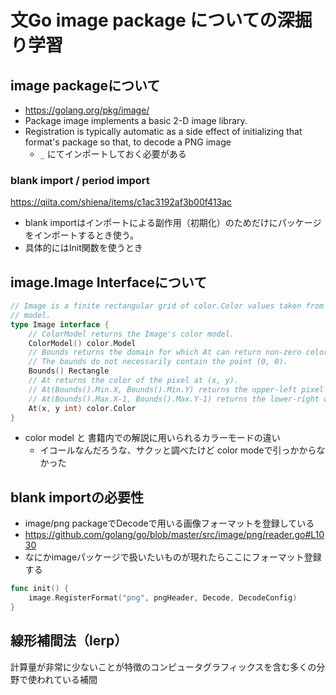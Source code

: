 # 文Go image package についての深掘り学習

## image packageについて
- https://golang.org/pkg/image/
- Package image implements a basic 2-D image library.
- Registration is typically automatic as a side effect of initializing that format's package so that, to decode a PNG image
    - `_` にてインポートしておく必要がある

### blank import / period import
https://qiita.com/shiena/items/c1ac3192af3b00f413ac
- blank importはインポートによる副作用（初期化）のためだけにパッケージをインポートするとき使う。
- 具体的にはInit関数を使うとき

## image.Image Interfaceについて

```go
// Image is a finite rectangular grid of color.Color values taken from a color
// model.
type Image interface {
	// ColorModel returns the Image's color model.
	ColorModel() color.Model
	// Bounds returns the domain for which At can return non-zero color.
	// The bounds do not necessarily contain the point (0, 0).
	Bounds() Rectangle
	// At returns the color of the pixel at (x, y).
	// At(Bounds().Min.X, Bounds().Min.Y) returns the upper-left pixel of the grid.
	// At(Bounds().Max.X-1, Bounds().Max.Y-1) returns the lower-right one.
	At(x, y int) color.Color
}
```

- color model と 書籍内での解説に用いられるカラーモードの違い
    - イコールなんだろうな、サクッと調べたけど color modeで引っかからなかった

## blank importの必要性

- image/png packageでDecodeで用いる画像フォーマットを登録している
- https://github.com/golang/go/blob/master/src/image/png/reader.go#L1030
- なにかimageパッケージで扱いたいものが現れたらここにフォーマット登録する

```go
func init() {
	image.RegisterFormat("png", pngHeader, Decode, DecodeConfig)
}
```

## 線形補間法（lerp）
計算量が非常に少ないことが特徴のコンピュータグラフィックスを含む多くの分野で使われている補間